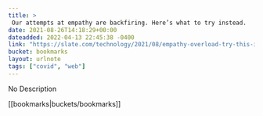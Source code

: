 ```yaml
---
title: > 
 Our attempts at empathy are backfiring. Here’s what to try instead.
date: 2021-08-26T14:18:29+00:00
dateadded: 2022-04-13 22:45:38 -0400
link: "https://slate.com/technology/2021/08/empathy-overload-try-this-instead.html"
bucket: bookmarks
layout: urlnote
tags: ["covid", "web"]
--- 
```

No Description
 <!-- end excerpt --> 
<div class='bucket'>[[bookmarks|buckets/bookmarks]]</div> 
